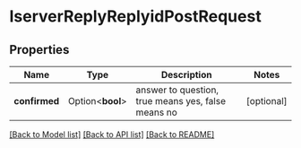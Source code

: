 # IserverReplyReplyidPostRequest

## Properties

Name | Type | Description | Notes
------------ | ------------- | ------------- | -------------
**confirmed** | Option<**bool**> | answer to question, true means yes, false means no | [optional]

[[Back to Model list]](../README.md#documentation-for-models) [[Back to API list]](../README.md#documentation-for-api-endpoints) [[Back to README]](../README.md)


